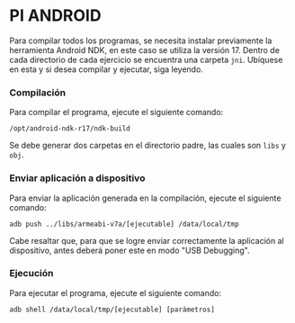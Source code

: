 # PI ANDROID

Para compilar todos los programas, se necesita instalar previamente la herramienta Android NDK, en este caso se utiliza la versión 17. Dentro de cada directorio de cada ejercicio se encuentra una carpeta  `jni`. Ubíquese en esta y si desea compilar y ejecutar, siga leyendo.

### Compilación

Para compilar el programa, ejecute el siguiente comando:

```
/opt/android-ndk-r17/ndk-build
```

Se debe generar dos carpetas en el directorio padre, las cuales son `libs` y `obj`.

### Enviar aplicación a dispositivo

Para enviar la aplicación generada en la compilación, ejecute el siguiente comando:
```
adb push ../libs/armeabi-v7a/[ejecutable] /data/local/tmp
```

Cabe resaltar que, para que se logre enviar correctamente la aplicación al dispositivo, antes deberá poner este en modo "USB Debugging".

### Ejecución 

Para ejecutar el programa, ejecute el siguiente comando: 
```
adb shell /data/local/tmp/[ejecutable] [parámetros]
```
